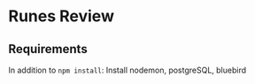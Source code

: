 # Runes Review

## Requirements
In addition to `npm install`:
Install nodemon, postgreSQL, bluebird
